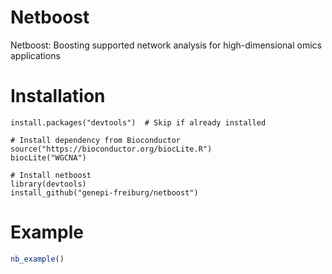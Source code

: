 # Netboost
Netboost: Boosting supported network analysis for high-dimensional omics applications

# Installation
```
install.packages("devtools")  # Skip if already installed

# Install dependency from Bioconductor
source("https://bioconductor.org/biocLite.R")
biocLite("WGCNA")

# Install netboost
library(devtools)
install_github("genepi-freiburg/netboost")
```

# Example
```R
nb_example()
```
